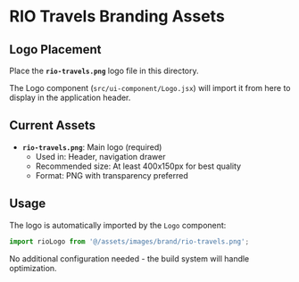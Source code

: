 # RIO Travels Branding Assets

## Logo Placement

Place the **`rio-travels.png`** logo file in this directory.

The Logo component (`src/ui-component/Logo.jsx`) will import it from here to display in the application header.

## Current Assets

- **`rio-travels.png`**: Main logo (required)
  - Used in: Header, navigation drawer
  - Recommended size: At least 400x150px for best quality
  - Format: PNG with transparency preferred

## Usage

The logo is automatically imported by the `Logo` component:

```jsx
import rioLogo from '@/assets/images/brand/rio-travels.png';
```

No additional configuration needed - the build system will handle optimization.

